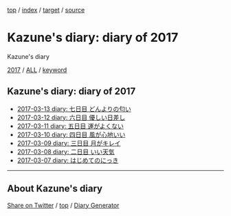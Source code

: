 [top](../index.html) / [index](index.html) / [target](https://kazune.github.io/diary/2017/index.html) / [source](https://github.com/kazune/diary/blob/master/2017/index.src.md) 

Kazune's diary: diary of 2017
=====================================================================================================
Kazune's diary

[2017](index.html)
/ [ALL](../idxall.html)
 / [keyword](../keyword/index.html)

## Kazune's diary: diary of 2017

* [2017-03-13 diary: 七日目 どんよりの匂い](ig170313.html)
* [2017-03-12 diary: 六日目 優しい日差し](ig170312.html)
* [2017-03-11 diary: 五日目 運がよくない](ig170311.html)
* [2017-03-10 diary: 四日目 風が心地いい](ig170310.html)
* [2017-03-09 diary: 三日目 月がキレイ](ig170309.html)
* [2017-03-08 diary: 二日目 いい天気](ig170308.html)
* [2017-03-07 diary: はじめてのにっき](ig170307.html)


----------------------------------------------------------------------------------------------------

## About Kazune's diary

[Share on Twitter](https://twitter.com/intent/tweet?hashtags=igapyon%2Cdiary%2C%E3%81%84%E3%81%8C%E3%81%B4%E3%82%87%E3%82%93&text=Kazune%27s+diary%3A+diary+of+2017&url=https%3A%2F%2Fkazune.github.io%2Fdiary%2F2017%2Findex.html) / [top](../index.html) / [Diary Generator](https://github.com/igapyon/igapyonv3)

